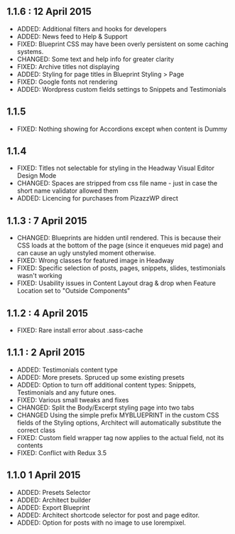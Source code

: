 ## 1.1.6 : 12 April 2015
* ADDED: Additional filters and hooks for developers
* ADDED: News feed to Help & Support
* FIXED: Blueprint CSS may have been overly persistent on some caching systems.
* CHANGED: Some text and help info for greater clarity
* FIXED: Archive titles not displaying
* ADDED: Styling for page titles in Blueprint Styling > Page
* FIXED: Google fonts not rendering
* ADDED: Wordpress custom fields settings to Snippets and Testimonials

## 1.1.5 
* FIXED: Nothing showing for Accordions except when content is Dummy

## 1.1.4 
* FIXED: Titles not selectable for styling in the Headway Visual Editor Design Mode
* CHANGED: Spaces are stripped from css file name - just in case the short name validator allowed them
* ADDED: Licencing for purchases from PizazzWP direct

## 1.1.3 : 7 April 2015
* CHANGED: Blueprints are hidden until rendered. This is because their CSS loads at the bottom of the page (since it enqueues mid page) and can cause an ugly unstyled moment otherwise.
* FIXED: Wrong classes for featured image in Headway
* FIXED: Specific selection of posts, pages, snippets, slides, testimonials wasn't working
* FIXED: Usability issues in Content Layout drag & drop when Feature Location set to "Outside Components"

## 1.1.2 : 4 April 2015 
* FIXED: Rare install error about .sass-cache

## 1.1.1  : 2 April 2015
* ADDED: Testimonials content type
* ADDED: More presets. Spruced up some existing presets
* ADDED: Option to turn off additional content types: Snippets, Testimonials and any future ones.
* FIXED: Various small tweaks and fixes
* CHANGED: Split the Body/Excerpt styling page into two tabs
* CHANGED Using the simple prefix MYBLUEPRINT in the custom CSS fields of the Styling options, Architect will automatically substitute the correct class
* FIXED: Custom field wrapper tag now applies to the actual field, not its contents
* FIXED: Conflict with Redux 3.5

## 1.1.0 1 April 2015
* ADDED: Presets Selector
* ADDED: Architect builder 
* ADDED: Export Blueprint
* ADDED: Architect shortcode selector for post and page editor.
* ADDED: Option for posts with no image to use lorempixel.
